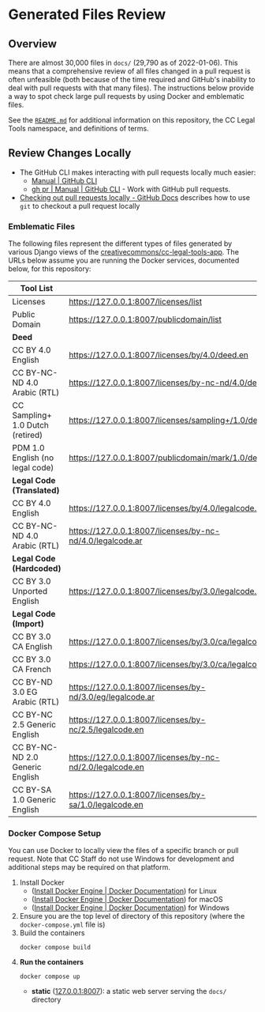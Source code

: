# Generated Files Review


## Overview

There are almost 30,000 files in `docs/` (29,790 as of 2022-01-06). This means
that a comprehensive review of all files changed in a pull request is often
unfeasible (both because of the time required and GitHub's inability to deal
with pull requests with that many files). The instructions below provide a way
to spot check large pull requests by using Docker and emblematic files.

See the [`README.md`](README.md) for additional information on this repository,
the CC Legal Tools namespace, and definitions of terms.


## Review Changes Locally

- The GitHub CLI makes interacting with pull requests locally much easier:
  - [Manual | GitHub CLI][ghcli-manual]
  - [gh pr | Manual | GitHub CLI][ghcli-pr] - Work with GitHub pull requests.
- [Checking out pull requests locally - GitHub Docs][prs-locally] describes how
  to use `git` to checkout a pull request locally

[ghcli-manual]: https://cli.github.com/manual/
[ghcli-pr]: https://cli.github.com/manual/gh_pr
[prs-locally]: https://docs.github.com/en/pull-requests/collaborating-with-pull-requests/reviewing-changes-in-pull-requests/checking-out-pull-requests-locally


### Emblematic Files

The following files represent the different types of files generated by various
Django views of the [creativecommons/cc-legal-tools-app][cc-legal-tools-app].
The URLs below assume you are running the Docker services, documented below,
for this repository:

| **Tool List**                    |                                                           |
| -------------------------------- | --------------------------------------------------------- |
| Licenses                         | https://127.0.0.1:8007/licenses/list                      |
| Public Domain                    | https://127.0.0.1:8007/publicdomain/list                  |
| **Deed**                         |                                                           |
| CC BY 4.0 English                | https://127.0.0.1:8007/licenses/by/4.0/deed.en            |
| CC BY-NC-ND 4.0 Arabic (RTL)     | https://127.0.0.1:8007/licenses/by-nc-nd/4.0/deed.ar      |
| CC Sampling+ 1.0 Dutch (retired) | https://127.0.0.1:8007/licenses/sampling+/1.0/deed.nl     |
| PDM 1.0 English (no legal code)  | https://127.0.0.1:8007/publicdomain/mark/1.0/deed.en      |
| **Legal Code (Translated)**      |                                                           |
| CC BY 4.0 English                | https://127.0.0.1:8007/licenses/by/4.0/legalcode.en       |
| CC BY-NC-ND 4.0 Arabic (RTL)     | https://127.0.0.1:8007/licenses/by-nc-nd/4.0/legalcode.ar |
| **Legal Code (Hardcoded)**       |                                                           |
| CC BY 3.0 Unported English       | https://127.0.0.1:8007/licenses/by/3.0/legalcode.en       |
| **Legal Code (Import)**          |                                                           |
| CC BY 3.0 CA English             | https://127.0.0.1:8007/licenses/by/3.0/ca/legalcode.en    |
| CC BY 3.0 CA French              | https://127.0.0.1:8007/licenses/by/3.0/ca/legalcode.fr    |
| CC BY-ND 3.0 EG Arabic (RTL)     | https://127.0.0.1:8007/licenses/by-nd/3.0/eg/legalcode.ar |
| CC BY-NC 2.5 Generic English     | https://127.0.0.1:8007/licenses/by-nc/2.5/legalcode.en    |
| CC BY-NC-ND 2.0 Generic English  | https://127.0.0.1:8007/licenses/by-nc-nd/2.0/legalcode.en |
| CC BY-SA 1.0 Generic English     | https://127.0.0.1:8007/licenses/by-sa/1.0/legalcode.en    |

[cc-legal-tools-app]: https://github.com/creativecommons/cc-legal-tools-app


### Docker Compose Setup

You can use Docker to locally view the files of a specific branch or pull
request. Note that CC Staff do not use Windows for development and additional
steps may be required on that platform.

1. Install Docker
   - ([Install Docker Engine | Docker Documentation][installdockerlinux]) for
     Linux
   - ([Install Docker Engine | Docker Documentation][installdockermacOS]) for
     macOS
   - ([Install Docker Engine | Docker Documentation][installdockerwindows]) for
     Windows
3. Ensure you are the top level of directory of this repository (where the
   `docker-compose.yml` file is)
4. Build the containers
    ```shell
    docker compose build
    ```
5. **Run the containers**
    ```shell
    docker compose up
    ```
   - **static** ([127.0.0.1:8007](http://127.0.0.1:8007/)): a static web
     server serving the `docs/` directory

[installdockerlinux]: https://docs.docker.com/engine/install/
[installdockermacOS]: https://docs.docker.com/desktop/install/mac-install/
[installdockerwindows]: https://docs.docker.com/desktop/install/windows-install/

